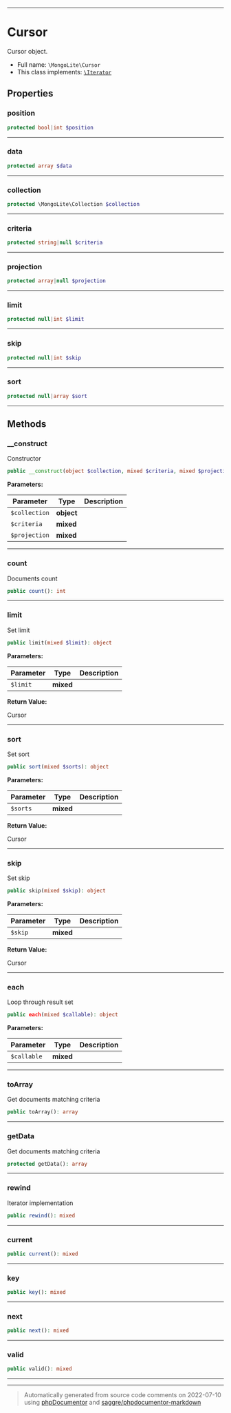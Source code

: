 ***

# Cursor

Cursor object.



* Full name: `\MongoLite\Cursor`
* This class implements:
[`\Iterator`](../Iterator.md)



## Properties


### position



```php
protected bool|int $position
```






***

### data



```php
protected array $data
```






***

### collection



```php
protected \MongoLite\Collection $collection
```






***

### criteria



```php
protected string|null $criteria
```






***

### projection



```php
protected array|null $projection
```






***

### limit



```php
protected null|int $limit
```






***

### skip



```php
protected null|int $skip
```






***

### sort



```php
protected null|array $sort
```






***

## Methods


### __construct

Constructor

```php
public __construct(object $collection, mixed $criteria, mixed $projection = null): mixed
```








**Parameters:**

| Parameter | Type | Description |
|-----------|------|-------------|
| `$collection` | **object** |  |
| `$criteria` | **mixed** |  |
| `$projection` | **mixed** |  |




***

### count

Documents count

```php
public count(): int
```











***

### limit

Set limit

```php
public limit(mixed $limit): object
```








**Parameters:**

| Parameter | Type | Description |
|-----------|------|-------------|
| `$limit` | **mixed** |  |


**Return Value:**

Cursor



***

### sort

Set sort

```php
public sort(mixed $sorts): object
```








**Parameters:**

| Parameter | Type | Description |
|-----------|------|-------------|
| `$sorts` | **mixed** |  |


**Return Value:**

Cursor



***

### skip

Set skip

```php
public skip(mixed $skip): object
```








**Parameters:**

| Parameter | Type | Description |
|-----------|------|-------------|
| `$skip` | **mixed** |  |


**Return Value:**

Cursor



***

### each

Loop through result set

```php
public each(mixed $callable): object
```








**Parameters:**

| Parameter | Type | Description |
|-----------|------|-------------|
| `$callable` | **mixed** |  |




***

### toArray

Get documents matching criteria

```php
public toArray(): array
```











***

### getData

Get documents matching criteria

```php
protected getData(): array
```











***

### rewind

Iterator implementation

```php
public rewind(): mixed
```











***

### current



```php
public current(): mixed
```











***

### key



```php
public key(): mixed
```











***

### next



```php
public next(): mixed
```











***

### valid



```php
public valid(): mixed
```











***


***
> Automatically generated from source code comments on 2022-07-10 using [phpDocumentor](http://www.phpdoc.org/) and [saggre/phpdocumentor-markdown](https://github.com/Saggre/phpDocumentor-markdown)
